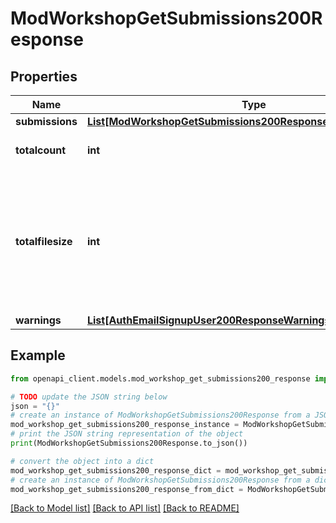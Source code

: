 # ModWorkshopGetSubmissions200Response


## Properties

Name | Type | Description | Notes
------------ | ------------- | ------------- | -------------
**submissions** | [**List[ModWorkshopGetSubmissions200ResponseSubmissionsInner]**](ModWorkshopGetSubmissions200ResponseSubmissionsInner.md) |  | 
**totalcount** | **int** | Total count of submissions. | [default to null]
**totalfilesize** | **int** | Total size (bytes) of the files attached to all the                     submissions (even the ones not returned due to pagination). | [default to null]
**warnings** | [**List[AuthEmailSignupUser200ResponseWarningsInner]**](AuthEmailSignupUser200ResponseWarningsInner.md) |  | [optional] 

## Example

```python
from openapi_client.models.mod_workshop_get_submissions200_response import ModWorkshopGetSubmissions200Response

# TODO update the JSON string below
json = "{}"
# create an instance of ModWorkshopGetSubmissions200Response from a JSON string
mod_workshop_get_submissions200_response_instance = ModWorkshopGetSubmissions200Response.from_json(json)
# print the JSON string representation of the object
print(ModWorkshopGetSubmissions200Response.to_json())

# convert the object into a dict
mod_workshop_get_submissions200_response_dict = mod_workshop_get_submissions200_response_instance.to_dict()
# create an instance of ModWorkshopGetSubmissions200Response from a dict
mod_workshop_get_submissions200_response_from_dict = ModWorkshopGetSubmissions200Response.from_dict(mod_workshop_get_submissions200_response_dict)
```
[[Back to Model list]](../README.md#documentation-for-models) [[Back to API list]](../README.md#documentation-for-api-endpoints) [[Back to README]](../README.md)


